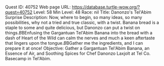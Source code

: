 Quest ID: 40752
Web page URL: https://database.turtle-wow.org/?quest=40752
Level: 58
Min Level: 48
Race: nil
Title: Danonzo's Tel'Abim Surprise
Description: Now, where to begin, so many ideas, so many possibilities, why not a tried and true classic, with a twist. Banana bread is a staple to some and quite delicious, but Danonzo can put a twist on things.$B$BEnfusing the Gargantuan Tel'Abim Banana into the bread with a dash of Heart of the Wild can calm the nerves and much a keen aftertaste that lingers upon the tongue.$B$BGather me the ingredients, and I can prepare it at once!
Objective: Gather a Gargantuan Tel'Abim Banana, an Essence of Air, and Soothing Spices for Chef Danonzo Laxjolt at Tel Co. Basecamp in Tel'Abim.
